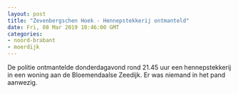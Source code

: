 ```yaml
---
layout: post
title: "Zevenbergschen Hoek - Hennepstekkerij ontmanteld"
date: Fri, 08 Mar 2019 10:46:00 GMT
categories: 
- noord-brabant 
- moerdijk 
---
```


De politie ontmantelde donderdagavond rond 21.45 uur een hennepstekkerij in een woning aan de Bloemendaalse Zeedijk. Er was niemand in het pand aanwezig.
